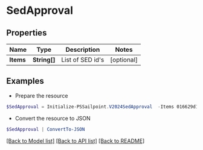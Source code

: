 # SedApproval
## Properties

Name | Type | Description | Notes
------------ | ------------- | ------------- | -------------
**Items** | **String[]** | List of SED id&#39;s | [optional] 

## Examples

- Prepare the resource
```powershell
$SedApproval = Initialize-PSSailpoint.V2024SedApproval  -Items 016629d1-1d25-463f-97f3-c6686846650
```

- Convert the resource to JSON
```powershell
$SedApproval | ConvertTo-JSON
```

[[Back to Model list]](../README.md#documentation-for-models) [[Back to API list]](../README.md#documentation-for-api-endpoints) [[Back to README]](../README.md)


